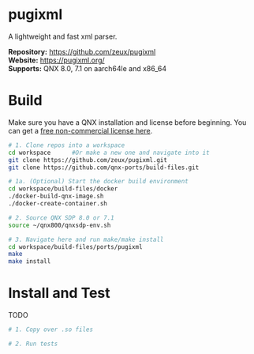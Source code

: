 # pugixml

A lightweight and fast xml parser.

**Repository:** https://github.com/zeux/pugixml \
**Website:** https://pugixml.org/ \
**Supports:** QNX 8.0, 7.1 on aarch64le and x86_64

# Build
Make sure you have a QNX installation and license before beginning. You can get a [free non-commercial license here](https://www.qnx.com/products/everywhere/).
```bash
# 1. Clone repos into a workspace
cd workspace      #Or make a new one and navigate into it
git clone https://github.com/zeux/pugixml.git
git clone https://github.com/qnx-ports/build-files.git

# 1a. (Optional) Start the docker build environment
cd workspace/build-files/docker
./docker-build-qnx-image.sh
./docker-create-container.sh

# 2. Source QNX SDP 8.0 or 7.1
source ~/qnx800/qnxsdp-env.sh

# 3. Navigate here and run make/make install
cd workspace/build-files/ports/pugixml
make
make install

```

# Install and Test
TODO
```bash
# 1. Copy over .so files

# 2. Run tests

```